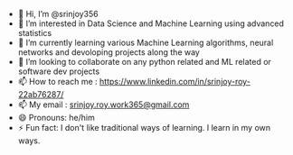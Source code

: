 - 👋 Hi, I’m @srinjoy356
- 👀 I’m interested in Data Science and Machine Learning using advanced statistics
- 🌱 I’m currently learning various Machine Learning algorithms, neural networks and devoloping projects along the way
- 💞️ I’m looking to collaborate on any python related and ML related or software dev projects
- 📫 How to reach me : https://www.linkedin.com/in/srinjoy-roy-22ab76287/
- 📫 My email : srinjoy.roy.work365@gmail.com
- 😄 Pronouns: he/him
- ⚡ Fun fact: I don't like traditional ways of learning. I learn in my own ways.

<!---
srinjoy356/srinjoy356 is a ✨ special ✨ repository because its `README.md` (this file) appears on your GitHub profile.
You can click the Preview link to take a look at your changes.
--->
